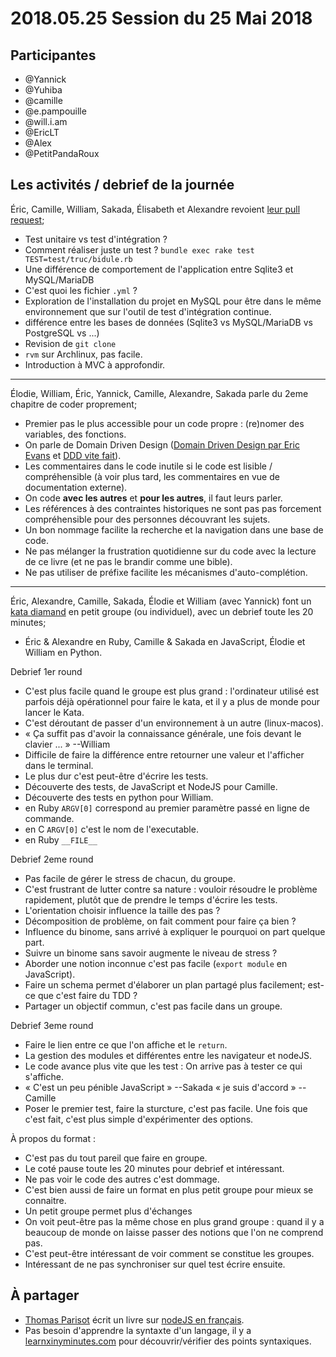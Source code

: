 # 2018.05.25 Session du 25 Mai 2018

## Participantes

- @Yannick 
- @Yuhiba 
- @camille 
- @e.pampouille 
- @will.i.am 
- @EricLT
- @Alex 
- @PetitPandaRoux 

## Les activités / debrief de la journée

Éric, Camille, William, Sakada, Élisabeth et Alexandre revoient [leur pull request](https://github.com/publiclab/plots2/pull/2717);

- Test unitaire vs test d'intégration ?
- Comment réaliser juste un test ? `bundle exec rake test TEST=test/truc/bidule.rb`
- Une différence de comportement de l'application entre Sqlite3 et MySQL/MariaDB
- C'est quoi les fichier `.yml` ?
- Exploration de l'installation du projet en MySQL pour être dans le même environnement que sur l'outil de test d'intégration continue.
- différence entre les bases de données (Sqlite3 vs MySQL/MariaDB vs PostgreSQL vs ...)
- Revision de `git clone`
- `rvm` sur Archlinux, pas facile.
- Introduction à MVC à approfondir.

---

Élodie, William, Éric, Yannick, Camille, Alexandre, Sakada parle du 2eme chapitre de coder proprement;

- Premier pas le plus accessible pour un code propre : (re)nomer des variables, des fonctions.
- On parle de Domain Driven Design ([Domain Driven Design par Eric Evans](http://dddcommunity.org/book/evans_2003/) et [DDD vite fait](http://blog.infosaurus.fr/public/docs/DDDViteFait.pdf)).
- Les commentaires dans le code inutile si le code est lisible / compréhensible (à voir plus tard, les commentaires en vue de documentation externe).
- On code **avec les autres** et **pour les autres**, il faut leurs parler.
- Les références à des contraintes historiques ne sont pas pas forcement compréhensible pour des personnes découvrant les sujets.
- Un bon nommage facilite la recherche et la navigation dans une base de code.
- Ne pas mélanger la frustration quotidienne sur du code avec la lecture de ce livre (et ne pas le brandir comme une bible).
- Ne pas utiliser de préfixe facilite les mécanismes d'auto-complétion.


---

Éric, Alexandre, Camille, Sakada, Élodie et William (avec Yannick) font un [kata diamand](http://codingdojo.org/kata/Diamond/) en petit groupe (ou individuel), avec un debrief toute les 20 minutes;

- Éric & Alexandre en Ruby, Camille & Sakada en JavaScript, Élodie et William en Python.

Debrief 1er round

- C'est plus facile quand le groupe est plus grand : l'ordinateur utilisé est parfois déjà opérationnel pour faire le kata, et il y a plus de monde pour lancer le Kata.
- C'est déroutant de passer d'un environnement à un autre (linux-macos).
- « Ça suffit pas d'avoir la connaissance générale, une fois devant le clavier ... » --William
- Difficile de faire la différence entre retourner une valeur et l'afficher dans le terminal.
- Le plus dur c'est peut-être d'écrire les tests.
- Découverte des tests, de JavaScript et NodeJS pour Camille.
- Découverte des tests en python pour William.
- en Ruby `ARGV[0]` correspond au premier paramètre passé en ligne de commande.
- en C `ARGV[0]` c'est le nom de l'executable.
- en Ruby `__FILE__`

Debrief 2eme round

- Pas facile de gérer le stress de chacun, du groupe.
- C'est frustrant de lutter contre sa nature : vouloir résoudre le problème rapidement, plutôt que de prendre le temps d'écrire les tests.
- L'orientation choisir influence la taille des pas ?
- Décomposition de problème, on fait comment pour faire ça bien ?
- Influence du binome, sans arrivé à expliquer le pourquoi on part quelque part.
- Suivre un binome sans savoir augmente le niveau de stress ?
- Aborder une notion inconnue c'est pas facile (`export module` en JavaScript).
- Faire un schema permet d'élaborer un plan partagé plus facilement; est-ce que c'est faire du TDD ?
- Partager un objectif commun, c'est pas facile dans un groupe.

Debrief 3eme round

- Faire le lien entre ce que l'on affiche et le `return`.
- La gestion des modules et différentes entre les navigateur et nodeJS.
- Le code avance plus vite que les test : On arrive pas à tester ce qui s'affiche.
- « C'est un peu pénible JavaScript » --Sakada « je suis d'accord » --Camille
- Poser le premier test, faire la sturcture, c'est pas facile. Une fois que c'est fait, c'est plus simple d'expérimenter des options.


À propos du format :
- C'est pas du tout pareil que faire en groupe.
- Le coté pause toute les 20 minutes pour debrief et intéressant.
- Ne pas voir le code des autres c'est dommage.
- C'est bien aussi de faire un format en plus petit groupe pour mieux se connaitre.
- Un petit groupe permet plus d'échanges
- On voit peut-être pas la même chose en plus grand groupe : quand il y a beaucoup de monde on laisse passer des notions que l'on ne comprend pas.
- C'est peut-être intéressant de voir comment se constitue les groupes.
- Intéressant de ne pas synchroniser sur quel test écrire ensuite.

## À partager

- [Thomas Parisot](https://twitter.com/oncletom) écrit un livre sur [nodeJS en français](https://github.com/oncletom/nodebook).
- Pas besoin d'apprendre la syntaxte d'un langage, il y a [learnxinyminutes.com](https://learnxinyminutes.com/) pour découvrir/vérifier des points syntaxiques.
